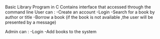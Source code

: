 Basic Library Program in C
Contains interface that accessed through the command line
User can :
-Create an account
-Login
-Search for a book by author or title
-Borrow a book (if the book is not available ,the user will be presented by a message)

Admin can :
-Login 
-Add books to the system



